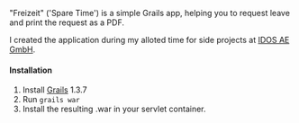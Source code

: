 "Freizeit" ('Spare Time') is a simple Grails app, helping you to request leave and print the request as a PDF.

I created the application during my alloted time for side projects at [IDOS AE GmbH](www.idos.de).

#### Installation 
1. Install [Grails](www.grails.org) 1.3.7
2. Run ``grails war``
3. Install the resulting .war in your servlet container.